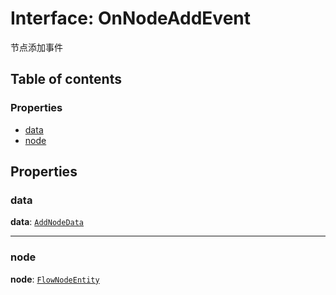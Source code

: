 # Interface: OnNodeAddEvent

节点添加事件

## Table of contents

### Properties

* [data](/en/auto-docs/document/interfaces/OnNodeAddEvent.md#data)
* [node](/en/auto-docs/document/interfaces/OnNodeAddEvent.md#node)

## Properties

### data

**data**: [`AddNodeData`](/en/auto-docs/document/types/AddNodeData.md)

***

### node

**node**: [`FlowNodeEntity`](/en/auto-docs/document/classes/FlowNodeEntity-1.md)
